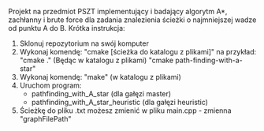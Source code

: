 Projekt na przedmiot PSZT implementujący i badający algorytm A*, zachłanny i brute force dla zadania znalezienia ścieżki o najmniejszej wadze od punktu A do B.
Krótka instrukcja:
1. Sklonuj repozytorium na swój komputer
2. Wykonaj komendę: "cmake [ścieżka do katalogu z plikami]" na przykład:
    "cmake ." (Będąc w katalogu z plikami)
    "cmake path-finding-with-a-star"
3. Wykonaj komendę: "make" (w katalogu z plikami)
4. Uruchom program:
    - pathfinding_with_A_star (dla gałęzi master)
    - pathfinding_with_A_star_heuristic (dla gałęzi heuristic)
5. Ścieżkę do pliku .txt możesz zmienić w pliku main.cpp - zmienna "graphFilePath"
